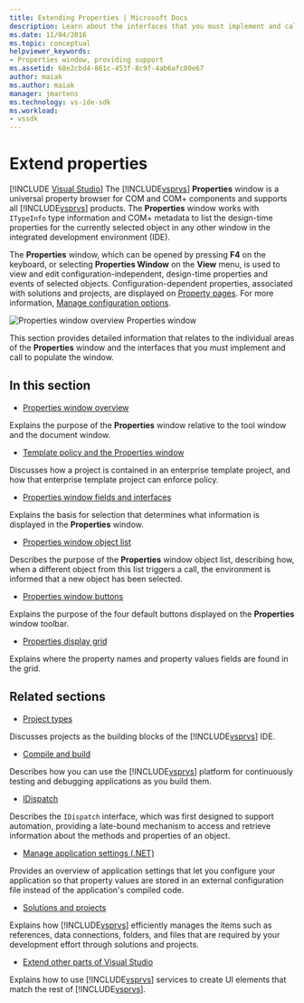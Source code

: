 ```yaml
---
title: Extending Properties | Microsoft Docs
description: Learn about the interfaces that you must implement and call to extend the list of properties in the Visual Studio Properties window.
ms.date: 11/04/2016
ms.topic: conceptual
helpviewer_keywords:
- Properties window, providing support
ms.assetid: 68e2cbd4-861c-453f-8c9f-4ab6afc80e67
author: maiak
ms.author: maiak
manager: jmartens
ms.technology: vs-ide-sdk
ms.workload:
- vssdk
---
```

# Extend properties

 [!INCLUDE [Visual Studio](~/includes/applies-to-version/vs-windows-only.md)]
The [!INCLUDE[vsprvs](../../code-quality/includes/vsprvs_md.md)] **Properties** window is a universal property browser for COM and COM+ components and supports all [!INCLUDE[vsprvs](../../code-quality/includes/vsprvs_md.md)] products. The **Properties** window works with `ITypeInfo` type information and COM+ metadata to list the design-time properties for the currently selected object in any other window in the integrated development environment (IDE).

 The **Properties** window, which can be opened by pressing **F4** on the keyboard, or selecting **Properties Window** on the **View** menu, is used to view and edit configuration-independent, design-time properties and events of selected objects. Configuration-dependent properties, associated with solutions and projects, are displayed on [Property pages](../../extensibility/internals/property-pages.md). For more information, [Manage configuration options](../../extensibility/internals/managing-configuration-options.md).

 ![Properties window overview](../../extensibility/internals/media/vspropertieswindow.png "vsPropertiesWindow")
Properties window

 This section provides detailed information that relates to the individual areas of the **Properties** window and the interfaces that you must implement and call to populate the window.

## In this section
- [Properties window overview](../../extensibility/internals/properties-window-overview.md)

 Explains the purpose of the **Properties** window relative to the tool window and the document window.

- [Template policy and the Properties window](../../extensibility/internals/template-policy-and-the-properties-window.md)

 Discusses how a project is contained in an enterprise template project, and how that enterprise template project can enforce policy.

- [Properties window fields and interfaces](../../extensibility/internals/properties-window-fields-and-interfaces.md)

 Explains the basis for selection that determines what information is displayed in the **Properties** window.

- [Properties window object list](../../extensibility/internals/properties-window-object-list.md)

 Describes the purpose of the **Properties** window object list, describing how, when a different object from this list triggers a call, the environment is informed that a new object has been selected.

- [Properties window buttons](../../extensibility/internals/properties-window-buttons.md)

 Explains the purpose of the four default buttons displayed on the **Properties** window toolbar.

- [Properties display grid](../../extensibility/internals/properties-display-grid.md)

 Explains where the property names and property values fields are found in the grid.

## Related sections
- [Project types](../../extensibility/internals/project-types.md)

 Discusses projects as the building blocks of the [!INCLUDE[vsprvs](../../code-quality/includes/vsprvs_md.md)] IDE.

- [Compile and build](../../ide/compiling-and-building-in-visual-studio.md)

 Describes how you can use the [!INCLUDE[vsprvs](../../code-quality/includes/vsprvs_md.md)] platform for continuously testing and debugging applications as you build them.

- [IDispatch](/previous-versions/windows/desktop/api/oaidl/nn-oaidl-idispatch)

 Describes the `IDispatch` interface, which was first designed to support automation, providing a late-bound mechanism to access and retrieve information about the methods and properties of an object.

- [Manage application settings (.NET)](../../ide/managing-application-settings-dotnet.md)

 Provides an overview of application settings that let you configure your application so that property values are stored in an external configuration file instead of the application's compiled code.

- [Solutions and projects](../../ide/solutions-and-projects-in-visual-studio.md)

 Explains how [!INCLUDE[vsprvs](../../code-quality/includes/vsprvs_md.md)] efficiently manages the items such as references, data connections, folders, and files that are required by your development effort through solutions and projects.

- [Extend other parts of Visual Studio](../../extensibility/extending-other-parts-of-visual-studio.md)

 Explains how to use [!INCLUDE[vsprvs](../../code-quality/includes/vsprvs_md.md)] services to create UI elements that match the rest of [!INCLUDE[vsprvs](../../code-quality/includes/vsprvs_md.md)].
